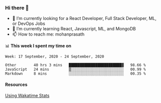 ### Hi there 👋

- 🔭 I’m currently looking for a React Developer, Full Stack Developer, ML, or DevOps Jobs
- 🌱 I’m currently learning React, Javascript, ML, and MongoDB
- 📫 How to reach me: mohanprasath

📊 **This week I spent my time on**
<!--START_SECTION:waka-->
```text
Week: 17 September, 2020 - 24 September, 2020

Other        40 hrs 3 mins   ████████████████████████▓   98.66 % 
JavaScript   24 mins         ▒░░░░░░░░░░░░░░░░░░░░░░░░   00.99 % 
Markdown     8 mins          ░░░░░░░░░░░░░░░░░░░░░░░░░   00.35 % 
```
<!--END_SECTION:waka-->

#### Resources
[Using Wakatime Stats](https://github.com/marketplace/actions/waka-readme)
